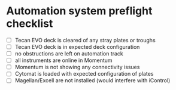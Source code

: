 # Automation system preflight checklist

- [ ] Tecan EVO deck is cleared of any stray plates or troughs
- [ ] Tecan EVO deck is in expected deck configuration
- [ ] no obstructions are left on automation track
- [ ] all instruments are online in Momentum
- [ ] Momentum is not showing any connectivity issues
- [ ] Cytomat is loaded with expected configuration of plates
- [ ] Magellan/Excell are not installed (would interfere with iControl)
